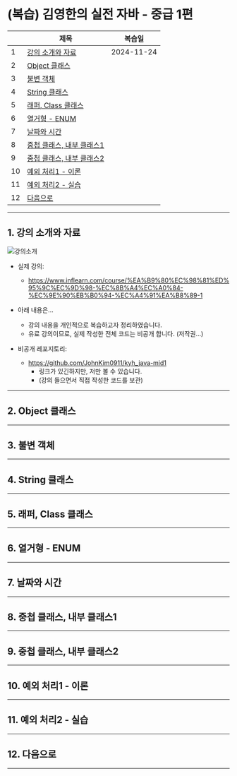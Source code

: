 # (복습) 김영한의 실전 자바 - 중급 1편

|    | 제목                                   | 복습일        |
|----|--------------------------------------|------------|
| 1  | [강의 소개와 자료](#1-강의-소개와-자료)            | 2024-11-24 |
| 2  | [Object 클래스](#2-object-클래스)          |            |
| 3  | [불변 객체](#3-불변-객체)                    |            |
| 4  | [String 클래스](#4-string-클래스)          |            |
| 5  | [래퍼, Class 클래스](#5-래퍼-class-클래스)     |            |
| 6  | [열거형 - ENUM](#6-열거형---enum)          |            |
| 7  | [날짜와 시간](#7-날짜와-시간)                  |            |
| 8  | [중첩 클래스, 내부 클래스1](#8-중첩-클래스-내부-클래스1) |            |
| 9  | [중첩 클래스, 내부 클래스2](#9-중첩-클래스-내부-클래스2) |            |
| 10 | [예외 처리1 - 이론](#10-예외-처리1---이론)       |            |
| 11 | [예외 처리2 - 실습](#11-예외-처리2---실습)       |            |
| 12 | [다음으로](#12-다음으로)                     |            |

---

## 1. 강의 소개와 자료

![강의소개](https://github.com/user-attachments/assets/9c5f142f-03be-4d03-b94d-95d9745eb9f4)

- 실제 강의:
    - https://www.inflearn.com/course/%EA%B9%80%EC%98%81%ED%95%9C%EC%9D%98-%EC%8B%A4%EC%A0%84-%EC%9E%90%EB%B0%94-%EC%A4%91%EA%B8%89-1

- 아래 내용은...
    - 강의 내용을 개인적으로 복습하고자 정리하였습니다.
    - 유료 강의이므로, 실제 작성한 전체 코드는 비공개 합니다. (저작권...)

- 비공개 레포지토리:
    - https://github.com/JohnKim0911/kyh_java-mid1
        - 링크가 있긴하지만, 저만 볼 수 있습니다.
        - (강의 들으면서 직접 작성한 코드를 보관)

---

## 2. Object 클래스

---

## 3. 불변 객체

---

## 4. String 클래스

---

## 5. 래퍼, Class 클래스

---

## 6. 열거형 - ENUM

---

## 7. 날짜와 시간

---

## 8. 중첩 클래스, 내부 클래스1

---

## 9. 중첩 클래스, 내부 클래스2

---

## 10. 예외 처리1 - 이론

---

## 11. 예외 처리2 - 실습

---

## 12. 다음으로

---
